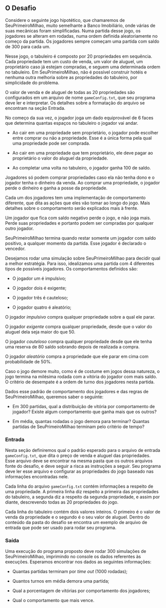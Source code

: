 ## O Desafio
Considere o seguinte jogo hipotético, que chamaremos de SeuPrimeiroMilhao,
muito semelhante a Banco Imobiliário, onde várias de suas mecânicas foram
simplificadas. Numa partida desse jogo, os jogadores se alteram em rodadas, numa
ordem definida aleatoriamente no começo da partida. Os jogadores sempre começam
uma partida com saldo de 300 para cada um.


Nesse jogo, o tabuleiro é composto por 20 propriedades em sequência. Cada propriedade tem
um custo de venda, um valor de aluguel, um proprietário caso já estejam compradas, e seguem
uma determinada ordem no tabuleiro. Em SeuPrimeiroMilhao, não é possível
construir hotéis e nenhuma outra melhoria sobre as propriedades do tabuleiro, por
simplicidade do problema.

O valor de venda e de aluguel de todas as 20 propriedades são configurados em um
arquivo de nome `gameConfig.txt`, que seu programa deve ler e interpretar. Os
detalhes sobre a formatação do arquivo se encontram na seção Entrada.

No começo da sua vez, o jogador joga um dado equiprovável de 6 faces que determina
quantas espaços no tabuleiro o jogador vai andar.

+ Ao cair em uma propriedade sem proprietário, o jogador pode escolher entre
comprar ou não a propriedade. Esse é a única forma pela qual uma propriedade
pode ser comprada.

+ Ao cair em uma propriedade que tem proprietário, ele deve pagar ao proprietário o valor do
aluguel da propriedade.

+ Ao completar uma volta no tabuleiro, o jogador ganha 100 de saldo.

Jogadores só podem comprar propriedades caso ela não tenha dono e o jogador
tenha o dinheiro da venda. Ao comprar uma propriedade, o jogador perde o
dinheiro e ganha a posse da propriedade.

Cada um dos jogadores tem uma implementação de comportamento diferente,
que dita as ações que eles vão tomar ao longo do jogo. Mais detalhes sobre o
comportamento serão explicados mais à frente.

Um jogador que fica com saldo negativo perde o jogo, e não joga mais. 
Perde suas propriedades e portanto podem ser compradas por qualquer outro jogador.

SeuPrimeiroMilhao termina quando restar somente um jogador com saldo positivo, a
qualquer momento da partida. Esse jogador é declarado o vencedor.

Desejamos rodar uma simulação sobre SeuPrimeiroMilhao para decidir qual a melhor
estratégia. Para isso, idealizamos uma partida com 4 diferentes tipos de possíveis
jogadores. Os comportamentos definidos são:

+ O jogador um é impulsivo;

+ O jogador dois é exigente;

+ O jogador três é cauteloso;

+ O jogador quatro é aleatório;

O jogador *impulsivo* compra qualquer propriedade sobre a qual ele parar.

O jogador *exigente* compra qualquer propriedade, desde que o valor do aluguel dela seja
maior do que 50.

O jogador *cauteloso* compra qualquer propriedade desde que ele tenha uma
reserva de 80 saldo sobrando depois de realizada a compra.

O jogador *aleatório* compra a propriedade que ele parar em cima com
probabilidade de 50%.

Caso o jogo demore muito, como é de costume em jogos dessa natureza, o jogo
termina na milésima rodada com a vitória do jogador com mais saldo. O critério
de desempate é a ordem de turno dos jogadores nesta partida.

Dados esse padrão de comportamento dos jogadores e das regras de
SeuPrimeiroMilhao, queremos saber o seguinte:

+ Em 300 partidas, qual a distribuição de vitória por comportamento de
jogador? Existe algum comportamento que ganha mais que os outros?

+ Em média, quantas rodadas o jogo demora para terminar? Quantas partidas
de SeuPrimeiroMilhao terminam pelo critério de tempo?

### Entrada

Nesta seção definiremos qual o padrão esperado para o arquivo de entrada
`gameConfig.txt`, que dita o preço de venda e aluguel das propriedades. Esse arquivo
deve se encontrar na mesma pasta que os outros arquivos fonte do desafio, e deve
seguir a risca as instruções a seguir. Seu programa deve ler esse arquivo e configurar as
propriedades do jogo baseado nas informações encontradas nele.

Cada linha do arquivo `gameConfig.txt` contém informações a respeito de uma
propriedade. A primeira linha diz respeito a primeira das propriedades do tabuleiro, a
segunda diz a respeito da segunda propriedade, e assim por diante, descrevendo todas
as 20 propriedades do jogo.

Cada linha do tabuleiro contém dois valores inteiros. O primeiro é o valor de venda da
propriedade e o segundo é o seu valor de aluguel.
Dentro do conteúdo da pasta do desafio se encontra um exemplo de arquivo de entrada
que pode ser usado para rodar seu programa.

### Saída

Uma execução do programa proposto deve rodar 300 simulações de
SeuPrimeiroMilhao, imprimindo no console os dados referentes às execuções.
Esperamos encontrar nos dados as seguintes informações:

+ Quantas partidas terminam por _time out_ (1000 rodadas);

+ Quantos turnos em média demora uma partida;

+ Qual a porcentagem de vitórias por comportamento dos jogadores;

+ Qual o comportamento que mais vence.

